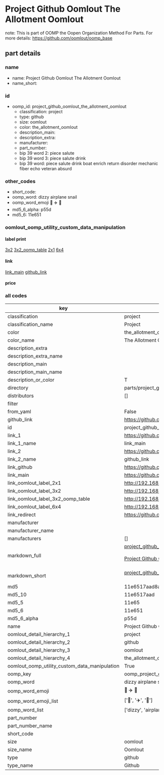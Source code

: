 # Project Github Oomlout The Allotment Oomlout  

note: This is part of OOMP the Oopen Organization Method For Parts. For more details: https://github.com/oomlout/oomp_base

##  part details





### name
* name: Project Github Oomlout The Allotment Oomlout
* name_short: 
### id
* oomp_id: project_github_oomlout_the_allotment_oomlout
  * classification: project
  * type: github
  * size: oomlout
  * color: the_allotment_oomlout
  * description_main: 
  * description_extra: 
  * manufacturer: 
  * part_number: 
  * bip 39 word 2: piece salute
  * bip 39 word 3: piece salute drink
  * bip 39 word: piece salute drink boat enrich return disorder mechanic fiber echo veteran absurd

### other_codes
* short_code: 
* oomp_word: dizzy airplane snail
* oomp_word_emoji :dizzy: :airplane: :snail:
* md5_6_alpha: p55d
* md5_6: 11e651






### oomlout_oomp_utility_custom_data_manipulation
#### label print
[3x2](http://192.168.1.245:1112/?label=oomp%20p55d)
[3x2_oomp_table](http://192.168.1.107:1112/?label=oomp%20p55d)
[2x1](http://192.168.1.242:1112/?label=oomp%20p55d)
[6x4](http://192.168.1.55:1112/?label=oomp%20p55d)    

#### link

[link_main](https://github.com/oomlout/oomlout_oomp_current_version_messy/tree/main/parts/project_github_oomlout_the_allotment_oomlout) [github_link](https://github.com/oomlout/oomlout_oomp_part_src/tree/main/parts/project_github_oomlout_the_allotment_oomlout)                             

#### price







### all codes 
| key | value |  
| --- | --- |  
| classification | project |  
| classification_name | Project |  
| color | the_allotment_oomlout |  
| color_name | The Allotment Oomlout |  
| description_extra |  |  
| description_extra_name |  |  
| description_main |  |  
| description_main_name |  |  
| description_or_color | T  |  
| directory | parts/project_github_oomlout_the_allotment_oomlout |  
| distributors | [] |  
| filter |  |  
| from_yaml | False |  
| github_link | https://github.com/oomlout/oomlout_oomp_part_src/tree/main/parts/project_github_oomlout_the_allotment_oomlout |  
| id | project_github_oomlout_the_allotment_oomlout |  
| link_1 | https://github.com/oomlout/oomlout_oomp_current_version_messy/tree/main/parts/project_github_oomlout_the_allotment_oomlout |  
| link_1_name | link_main |  
| link_2 | https://github.com/oomlout/oomlout_oomp_part_src/tree/main/parts/project_github_oomlout_the_allotment_oomlout |  
| link_2_name | github_link |  
| link_github | https://github.com/oomlout/the_allotment_oomlout |  
| link_main | https://github.com/oomlout/oomlout_oomp_current_version_messy/tree/main/parts/project_github_oomlout_the_allotment_oomlout |  
| link_oomlout_label_2x1 | http://192.168.1.242:1112/?label=oomp%20p55d |  
| link_oomlout_label_3x2 | http://192.168.1.245:1112/?label=oomp%20p55d |  
| link_oomlout_label_3x2_oomp_table | http://192.168.1.107:1112/?label=oomp%20p55d |  
| link_oomlout_label_6x4 | http://192.168.1.55:1112/?label=oomp%20p55d |  
| link_redirect | https://github.com/oomlout/the_allotment_oomlout |  
| manufacturer |  |  
| manufacturer_name |  |  
| manufacturers | [] |  
| markdown_full | [project_github_oomlout_the_allotment_oomlout](https://github.com/oomlout/oomlout_oomp_current_version_messy/tree/main/parts/project_github_oomlout_the_allotment_oomlout)<br>[](https://github.com/oomlout/oomlout_oomp_current_version_messy/tree/main/parts/project_github_oomlout_the_allotment_oomlout)<br>[Project Github Oomlout The Allotment Oomlout](https://github.com/oomlout/oomlout_oomp_current_version_messy/tree/main/parts/project_github_oomlout_the_allotment_oomlout)<br><br> |  
| markdown_short | [project_github_oomlout_the_allotment_oomlout](https://github.com/oomlout/oomlout_oomp_current_version_messy/tree/main/parts/project_github_oomlout_the_allotment_oomlout)<br><br> |  
| md5 | 11e6517aad8a27eee0a5818c862fb523 |  
| md5_10 | 11e6517aad |  
| md5_5 | 11e65 |  
| md5_6 | 11e651 |  
| md5_6_alpha | p55d |  
| name | Project Github Oomlout The Allotment Oomlout |  
| oomlout_detail_hierarchy_1 | project |  
| oomlout_detail_hierarchy_2 | github |  
| oomlout_detail_hierarchy_3 | oomlout |  
| oomlout_detail_hierarchy_4 | the_allotment_oomlout |  
| oomlout_oomp_utility_custom_data_manipulation | True |  
| oomp_key | oomp_project_github_oomlout_the_allotment_oomlout |  
| oomp_word | dizzy airplane snail |  
| oomp_word_emoji | :dizzy: :airplane: :snail: |  
| oomp_word_emoji_list | [':dizzy:', ':airplane:', ':snail:'] |  
| oomp_word_list | ['dizzy', 'airplane', 'snail'] |  
| part_number |  |  
| part_number_name |  |  
| short_code |  |  
| size | oomlout |  
| size_name | Oomlout |  
| type | github |  
| type_name | Github |  
